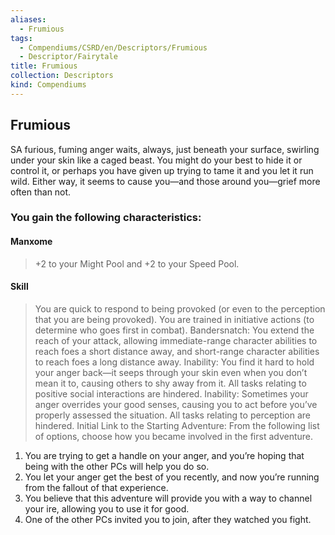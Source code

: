 ```yaml
---
aliases:
  - Frumious
tags:
  - Compendiums/CSRD/en/Descriptors/Frumious
  - Descriptor/Fairytale
title: Frumious
collection: Descriptors
kind: Compendiums
---
```

## Frumious  
SA furious, fuming anger waits, always, just beneath your surface, swirling under your skin like a caged beast. You might do your best to hide it or control it, or perhaps you have given up trying to tame it and you let it run wild. Either way, it seems to cause you—and those around you—grief more often than not.
### You gain the following characteristics:
#### Manxome
>+2 to your Might Pool and +2 to your Speed Pool.
#### Skill
>You are quick to respond to being provoked (or even to the perception that you are being provoked). You are trained in initiative actions (to determine who goes first in combat).
Bandersnatch: You extend the reach of your attack, allowing immediate-range character abilities to reach foes a short distance away, and short-range character abilities to reach foes a long distance away.
Inability: You find it hard to hold your anger back—it seeps through your skin even when you don’t mean it to, causing others to shy away from it. All tasks relating to positive social interactions are hindered.
Inability: Sometimes your anger overrides your good senses, causing you to act before you’ve properly assessed the situation. All tasks relating to perception are hindered.
Initial Link to the Starting Adventure:
From the following list of options, choose how you became involved in the first adventure.
1. You are trying to get a handle on your anger, and you’re hoping that being with the other PCs will help you do so.
2. You let your anger get the best of you recently, and now you’re running from the fallout of that experience.
3. You believe that this adventure will provide you with a way to channel your ire, allowing you to use it for good.
4. One of the other PCs invited you to join, after they watched you fight. 



